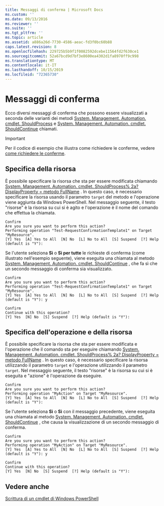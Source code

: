 ```yaml
---
title: Messaggi di conferma | Microsoft Docs
ms.custom: ''
ms.date: 09/13/2016
ms.reviewer: ''
ms.suite: ''
ms.tgt_pltfrm: ''
ms.topic: article
ms.assetid: a886a26d-7730-4586-aeac-fd3f0bc60b88
caps.latest.revision: 8
ms.openlocfilehash: 229725b5b9f1f0082592dcebe11564fd2f630ce1
ms.sourcegitcommit: 52a67bcd9d7bf3e8600ea4302d1fa8970ff9c998
ms.translationtype: MT
ms.contentlocale: it-IT
ms.lasthandoff: 10/15/2019
ms.locfileid: "72365730"
---
```

# <a name="confirmation-messages"></a>Messaggi di conferma

Ecco diversi messaggi di conferma che possono essere visualizzati a seconda delle varianti dei metodi [System. Management. Automation. cmdlet. ShouldProcess](/dotnet/api/System.Management.Automation.Cmdlet.ShouldProcess) e [System. Management. Automation. cmdlet. ShouldContinue](/dotnet/api/System.Management.Automation.Cmdlet.ShouldContinue) chiamati.

> [!IMPORTANT]
> Per il codice di esempio che illustra come richiedere le conferme, vedere [come richiedere le conferme](./how-to-request-confirmations.md).

## <a name="specifying-the-resource"></a>Specifica della risorsa

È possibile specificare la risorsa che sta per essere modificata chiamando [System. Management. Automation. cmdlet. ShouldProcess% 2a? DisplayProperty = metodo FullName](/dotnet/api/System.Management.Automation.Cmdlet.ShouldProcess?view=powershellsdk-1.1.0) . In questo caso, è necessario specificare la risorsa usando il parametro `target` del metodo e l'operazione viene aggiunta da Windows PowerShell. Nel messaggio seguente, il testo "risorse" è la risorsa su cui si è agito e l'operazione è il nome del comando che effettua la chiamata.

```output
Confirm
Are you sure you want to perform this action?
Performing operation "Test-RequestConfirmationTemplate1" on Target "MyResource".
[Y] Yes  [A] Yes to All  [N] No  [L] No to All  [S] Suspend  [?] Help (default is "Y"):
```

Se l'utente seleziona **Sì** o **Sì per tutte** le richieste di conferma (come illustrato nell'esempio seguente), viene eseguita una chiamata al metodo [System. Management. Automation. cmdlet. ShouldContinue](/dotnet/api/System.Management.Automation.Cmdlet.ShouldContinue) , che fa sì che un secondo messaggio di conferma sia visualizzato.

```output
Confirm
Are you sure you want to perform this action?
Performing operation "Test-RequestConfirmationTemplate1" on Target "MyResource".
[Y] Yes  [A] Yes to All  [N] No  [L] No to All  [S] Suspend  [?] Help (default is "Y"): y

Confirm
Continue with this operation?
[Y] Yes  [N] No  [S] Suspend  [?] Help (default is "Y"):
```

## <a name="specifying-the-operation-and-resource"></a>Specifica dell'operazione e della risorsa

È possibile specificare la risorsa che sta per essere modificata e l'operazione che il comando sta per eseguire chiamando [System. Management. Automation. cmdlet. ShouldProcess% 2a? DisplayProperty = metodo FullName](/dotnet/api/System.Management.Automation.Cmdlet.ShouldProcess?view=powershellsdk-1.1.0) . In questo caso, è necessario specificare la risorsa utilizzando il parametro `target` e l'operazione utilizzando il parametro `target`. Nel messaggio seguente, il testo "risorse" è la risorsa su cui si è eseguita e "azione" è l'operazione da eseguire.

```output
Confirm
Are you sure you want to perform this action?
Performing operation "MyAction" on Target "MyResource".
[Y] Yes  [A] Yes to All  [N] No  [L] No to All  [S] Suspend  [?] Help (default is "Y"):
```

Se l'utente seleziona **Sì** o **Sì** con il messaggio precedente, viene eseguita una chiamata al metodo [System. Management. Automation. cmdlet. ShouldContinue](/dotnet/api/System.Management.Automation.Cmdlet.ShouldContinue) , che causa la visualizzazione di un secondo messaggio di conferma.

```output
Confirm
Are you sure you want to perform this action?
Performing operation "MyAction" on Target "MyResource".
[Y] Yes  [A] Yes to All  [N] No  [L] No to All  [S] Suspend  [?] Help (default is "Y"): y

Confirm
Continue with this operation?
[Y] Yes  [N] No  [S] Suspend  [?] Help (default is "Y"):
```

## <a name="see-also"></a>Vedere anche

[Scrittura di un cmdlet di Windows PowerShell](./writing-a-windows-powershell-cmdlet.md)
